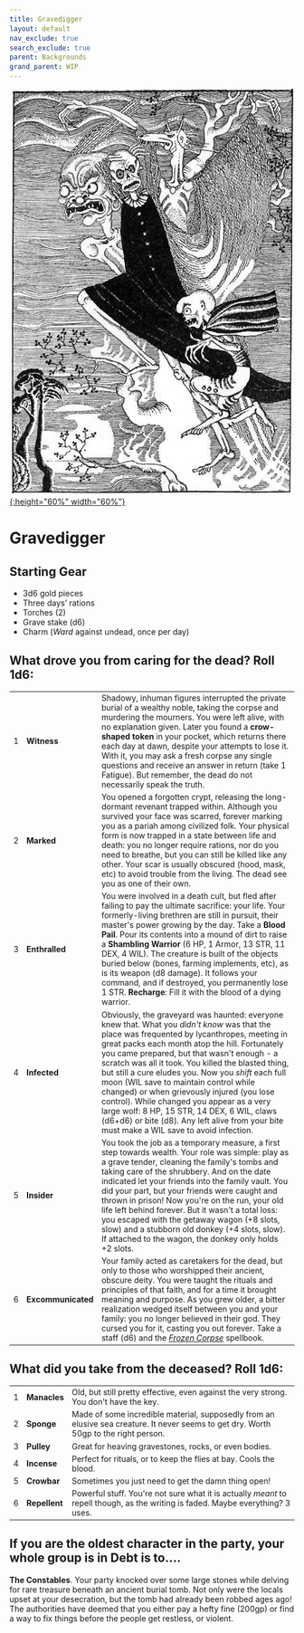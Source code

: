 ```yaml
---
title: Gravedigger
layout: default
nav_exclude: true
search_exclude: true
parent: Backgrounds
grand_parent: WIP
---
```



[![Alt text](/img/backgrounds/gravedigger.jpg "East of the Sun and West of the Moon, illustrated by Kay Nielsen"){:height="60%" width="60%"}](/img/backgrounds/gravedigger.jpg)

# Gravedigger

## Starting Gear

- 3d6 gold pieces
- Three days’ rations
- Torches (2)
- Grave stake (d6)
- Charm (_Ward_ against undead, once per day)

## What drove you from caring for the dead? Roll 1d6:

|      |      |      |
| ---- | ---- | ---- |
| 1    |**Witness** | Shadowy, inhuman figures interrupted the private burial of a wealthy noble, taking the corpse and murdering the mourners. You were left alive, with no explanation given. Later you found a **crow-shaped token** in your pocket, which returns there each day at dawn, despite your attempts to lose it. With it, you may ask a fresh corpse any single questions and receive an answer in return (take 1 Fatigue). But remember, the dead do not necessarily speak the truth. |
| 2    |**Marked** | You opened a forgotten crypt, releasing the long-dormant revenant trapped within. Although you survived your face was scarred, forever marking you as a pariah among civilized folk. Your physical form is now trapped in a state between life and death: you no longer require rations, nor do you need to breathe, but you can still be killed like any other. Your scar is usually obscured (hood, mask, etc) to avoid trouble from the living. The dead see you as one of their own.   |
| 3    |**Enthralled** | You were involved in a death cult, but fled after failing to pay the ultimate sacrifice: your life. Your formerly-living brethren are still in pursuit, their master's power growing by the day. Take a **Blood Pail**. Pour its contents into a mound of dirt to raise a **Shambling Warrior** (6 HP, 1 Armor, 13 STR, 11 DEX, 4 WIL). The creature is built of the objects buried below (bones, farming implements, etc), as is its weapon (d8 damage). It follows your command, and if destroyed, you permanently lose 1 STR. **Recharge**: Fill it with the blood of a dying warrior.   |
| 4    |**Infected** | Obviously, the graveyard was haunted: everyone knew that. What you _didn't know_ was that the place was frequented by lycanthropes, meeting in great packs each month atop the hill. Fortunately you came prepared, but that wasn't enough - a scratch was all it took. You killed the blasted thing, but still a cure eludes you. Now you *shift* each full moon (WIL save to maintain control while changed) or when grievously injured (you lose control). While changed you appear as a very large wolf: 8 HP, 15 STR, 14 DEX, 6 WIL, claws (d6+d6) or bite (d8). Any left alive from your bite must make a WIL save to avoid infection. |
| 5    |**Insider** | You took the job as a temporary measure, a first step towards wealth. Your role was simple: play as a grave tender, cleaning the family's tombs and taking care of the shrubbery. And on the date indicated let your friends into the family vault. You did your part, but your friends were caught and thrown in prison! Now you're on the run, your old life left behind forever. But it wasn't a total loss: you escaped with the getaway wagon (+8 slots, slow) and a stubborn old donkey (+4 slots, slow). If attached to the wagon, the donkey only holds +2 slots.       |
| 6    |**Excommunicated** | Your family acted as caretakers for the dead, but only to those who worshipped their ancient, obscure deity. You were taught the rituals and principles of that faith, and for a time it brought meaning and purpose. As you grew older, a bitter realization wedged itself between you and your family: you no longer believed in their god. They cursed you for it, casting you out forever. Take a staff (d6) and the [_Frozen Corpse_](https://cairnrpg.com/resources/more-spellbooks/#frozen-corpse) spellbook.  |

## What did you take from the deceased? Roll 1d6:

|      |      |      |
| ---- | ---- | ---- |
| 1    |**Manacles** | Old, but still pretty effective, even against the very strong. You don't have the key.     |
| 2    |**Sponge** | Made of some incredible material, supposedly from an elusive sea creature. It never seems to get dry. Worth 50gp to the right person.     |
| 3    |**Pulley** | Great for heaving gravestones, rocks, or even bodies.   |
| 4    |**Incense** | Perfect for rituals, or to keep the flies at bay. Cools the blood. |
| 5    |**Crowbar** | Sometimes you just need to get the damn thing open!       |
| 6    |**Repellent** | Powerful stuff. You're not sure what it is actually _meant_ to repell though, as the writing is faded. Maybe everything? 3 uses.        |

## If you are the oldest character in the party, your whole group is in Debt is to....
**The Constables**. Your party knocked over some large stones while delving for rare treasure beneath an ancient burial tomb. Not only were the locals upset at your desecration, but the tomb had already been robbed ages ago! The authorities have deemed that you either pay a hefty fine (200gp) or find a way to fix things before the people get restless, or violent. 
